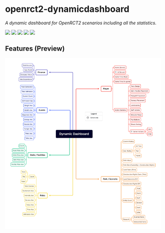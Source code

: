 # openrct2-dynamicdashboard

*A dynamic dashboard for OpenRCT2 scenarios including all the statistics.*

![](https://img.shields.io/badge/type-intransient-important?style=flat-square) 
![](https://img.shields.io/badge/language-Typescript-3178C6?style=flat-square) 
![](https://img.shields.io/badge/version-v0.1.0-inactive?style=flat-square) 
![](https://img.shields.io/badge/status-developing-inactive?style=flat-square) 
![](https://img.shields.io/github/license/mrmagic2020/openrct2-remotehandymen?color=informational&style=flat-square)

## Features (Preview)

![](https://github.com/mrmagic2020/openrct2-dynamicdashboard/blob/main/Assets/Dashboard%20Structure.png?raw=true)